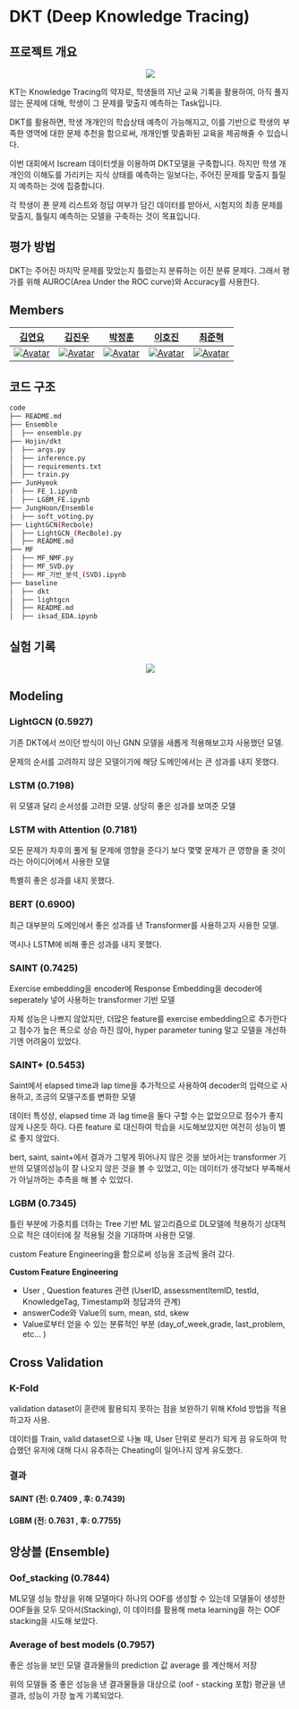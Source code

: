 # DKT (Deep Knowledge Tracing)

## 프로젝트 개요

<p align="center"><img src="https://user-images.githubusercontent.com/69205130/169274207-54874e48-80fc-49f7-8874-4e06852ea6fc.png"></p>

KT는 Knowledge Tracing의 약자로, 학생들의 지난 교육 기록을 활용하여, 아직 풀지 않는 문제에 대해, 학생이 그 문제를 맞출지 예측하는 Task입니다.

DKT를 활용하면, 학생 개개인의 학습상태 예측이 가능해지고, 이를 기반으로 학생의 부족한 영역에 대한 문제 추천을 함으로써, 개개인별 맞춤화된 교육을 제공해줄 수 있습니다.

이번 대회에서 Iscream 데이터셋을 이용하여 DKT모델을 구축합니다. 하지만 학생 개개인의 이해도를 가리키는 지식 상태를 예측하는 일보다는, 주어진 문제를 맞출지 틀릴지 예측하는 것에 집중합니다.

각 학생이 푼 문제 리스트와 정답 여부가 담긴 데이터를 받아서, 시험지의 최종 문제를 맞출지, 틀릴지 예측하는 모델을 구축하는 것이 목표입니다.


## 평가 방법
DKT는 주어진 마지막 문제를 맞았는지 틀렸는지 분류하는 이진 분류 문제다. 그래서 평가를 위해 AUROC(Area Under the ROC curve)와 Accuracy를 사용한다.


## Members

|                                                  [김연요](https://github.com/arkdusdyk)                                                   |                                                                          [김진우](https://github.com/Jinu-uu)                                                                           |                                                 [박정훈](https://github.com/iksadNorth)                                                  |                                                                        [이호진](https://github.com/ili0820)                                                                         |                                                                         [최준혁](https://github.com/JHchoiii)                                                                         |
| :-------------------------------------------------------------------------------------------------------: | :-------------------------------------------------------------------------------------------------------------------------------------------------------: | :-----------------------------------------------------------------------------------------------------: | :---------------------------------------------------------------------------------------------------------------------------------------------------: | :----------------------------------------------------------------------------------------------------------------------------------------------------: |
| [![Avatar](https://avatars.githubusercontent.com/u/69205130?s=400&u=a14d779da6a9023a45e60e44072436d356a9461c&v=4)](https://github.com/arkdusdyk) | [![Avatar](https://avatars.githubusercontent.com/u/82719310?v=4)](https://github.com/Jinu-uu) | [![Avatar](https://avatars.githubusercontent.com/u/66674140?v=4)](https://github.com/iksadNorth) | [![Avatar](https://avatars.githubusercontent.com/u/65278309?v=4)](https://github.com/ili0820) | [![Avatar](https://avatars.githubusercontent.com/u/99862931?v=4)](https://github.com/JHchoiii) |


## 코드 구조
```bash
code
├── README.md
├── Ensemble
│  ├── ensemble.py
├── Hojin/dkt
│  ├── args.py
│  ├── inference.py
│  ├── requirements.txt
│  ├── train.py
├── JunHyeok
│  ├── FE_1.ipynb
│  ├── LGBM_FE.ipynb
├── JungHoon/Ensemble
│  ├── soft_voting.py
├── LightGCN(Recbole)
│  ├── LightGCN_(RecBole).py
│  ├── README.md
├── MF
│  ├── MF_NMF.py
│  ├── MF_SVD.py
│  ├── MF_기반_분석_(SVD).ipynb
├── baseline
│  ├── dkt
│  ├── lightgcn
│  ├── README.md
│  ├── iksad_EDA.ipynb
```

## 실험 기록
<p align="center"><img src="https://user-images.githubusercontent.com/69205130/169275163-d0409a1f-58ea-4914-9289-edde4339b4eb.png"></p>


## Modeling
### LightGCN (0.5927) 

기존 DKT에서 쓰이던 방식이 아닌 GNN 모델을 새롭게 적용해보고자 사용했던 모델.

문제의 순서를 고려하지 않은 모델이기에 해당 도메인에서는 큰 성과를 내지 못했다.

### LSTM (0.7198)

위 모델과 달리 순서성를 고려한 모델. 상당히 좋은 성과를 보여준 모델

### LSTM with Attention (0.7181)

모든 문제가 차후의 풀게 될 문제에 영향을 준다기 보다 몇몇 문제가 큰 영향을 줄 것이라는 아이디어에서 사용한 모델

특별히 좋은 성과를 내지 못했다.

### BERT (0.6900)
최근 대부분의 도메인에서 좋은 성과를 낸 Transformer를 사용하고자 사용한 모델.

역시나 LSTM에 비해 좋은 성과를 내지 못했다.

### SAINT (0.7425)
Exercise embedding을 encoder에 Response Embedding을 decoder에 seperately 넣어 사용하는 transformer 기반 모델

자체 성능은 나쁘지 않았지만, 더많은 feature를 exercise embedding으로 추가한다고 점수가 높은 폭으로 상승 하진 않아, hyper parameter tuning 말고 모델을 개선하기엔 어려움이 있었다.

### SAINT+ (0.5453)
Saint에서 elapsed time과 lap time을 추가적으로 사용하여 decoder의 입력으로 사용하고, 조금의 모델구조를 변화한 모델

데이터 특성상, elapsed time 과 lag time을 둘다 구할 수는 없었으므로 점수가 좋지 않게 나온듯 하다. 다른 feature 로 대신하여 학습을 시도해보았지만 여전히 성능이 별로 좋지 않았다.

bert, saint, saint+에서 결과가 그렇게 뛰어나지 않은 것을 보아서는 transformer 기반의 모델의성능이 잘 나오지 않은 것을 볼 수 있었고, 이는 데이터가 생각보다 부족해서가 아닐까하는 추측을 해 볼 수 있었다.

### LGBM (0.7345)
틀린 부분에 가중치를 더하는 Tree 기반 ML 알고리즘으로 DL모델에 적용하기 상대적으로 적은 데이터에 잘 적용될 것을 기대하며 사용한 모델.

custom Feature Engineering을 함으로써 성능을 조금씩 올려 갔다.

**Custom Feature Engineering**
- User , Question features 관련 (UserID, assessmentItemID, testId, KnowledgeTag, Timestamp와 정답과의 관계)
- answerCode와 Value의 sum, mean, std, skew
- Value로부터 얻을 수 있는 분류적인 부분 (day_of_week,grade, last_problem, etc… )
 


## Cross Validation
### K-Fold
validation dataset이 훈련에 활용되지 못하는 점을 보완하기 위해 Kfold 방법을 적용하고자 사용.

데이터를 Train, valid dataset으로 나눌 때, User 단위로 분리가 되게 끔 유도하여 학습했던 유저에 대해 다시 유추하는 Cheating이 일어나지 않게 유도했다.

### 결과

#### SAINT		(전: 0.7409 , 후: 0.7439)

#### LGBM		(전: 0.7631 , 후: 0.7755)


## 앙상블 (Ensemble)
### Oof_stacking (0.7844)
ML모델 성능 향상을 위해 모델마다 하나의 OOF를 생성할 수 있는데 모델들이 생성한 OOF들을 모두 모아서(Stacking), 이 데이터를 활용해 meta learning을 하는 OOF stacking을 시도해 보았다.


### Average of best models (0.7957)
좋은 성능을 보인 모델 결과물들의 prediction 값 average 를 계산해서 저장

위의 모델들 중 좋은 성능을 낸 결과물들을 대상으로 (oof - stacking 포함) 평균을 낸 결과, 성능이 가장 높게 기록되었다.
